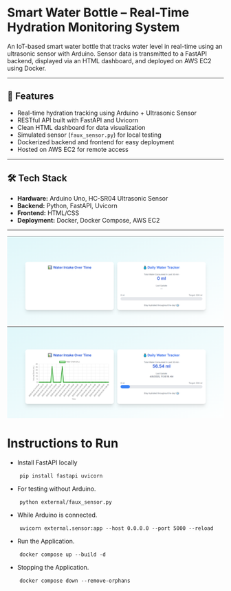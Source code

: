 # Smart Water Bottle – Real-Time Hydration Monitoring System

An IoT-based smart water bottle that tracks water level in real-time using an ultrasonic sensor with Arduino. Sensor data is transmitted to a FastAPI backend, displayed via an HTML dashboard, and deployed on AWS EC2 using Docker.

---

## 🚀 Features

- Real-time hydration tracking using Arduino + Ultrasonic Sensor
- RESTful API built with FastAPI and Uvicorn
- Clean HTML dashboard for data visualization
- Simulated sensor (`faux_sensor.py`) for local testing
- Dockerized backend and frontend for easy deployment
- Hosted on AWS EC2 for remote access

---

## 🛠 Tech Stack

- **Hardware:** Arduino Uno, HC-SR04 Ultrasonic Sensor
- **Backend:** Python, FastAPI, Uvicorn
- **Frontend:** HTML/CSS
- **Deployment:** Docker, Docker Compose, AWS EC2

---


![Water Tracker Before](Assets/Before.png)
![Water Tracker After](Assets/After.png)

# Instructions to Run

- Install FastAPI locally

```
    pip install fastapi uvicorn
```

- For testing without Arduino.

```
    python external/faux_sensor.py
```

- While Arduino is connected.

```
    uvicorn external.sensor:app --host 0.0.0.0 --port 5000 --reload
```

- Run the Application.

```
    docker compose up --build -d
```

- Stopping the Application.

```
    docker compose down --remove-orphans
```

